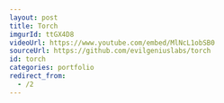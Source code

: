 ```yaml
---
layout: post
title: Torch
imgurId: ttGX4D8
videoUrl: https://www.youtube.com/embed/MlNcL1obSB0
sourceUrl: https://github.com/evilgeniuslabs/torch
id: torch
categories: portfolio
redirect_from:
  - /2
---
```

